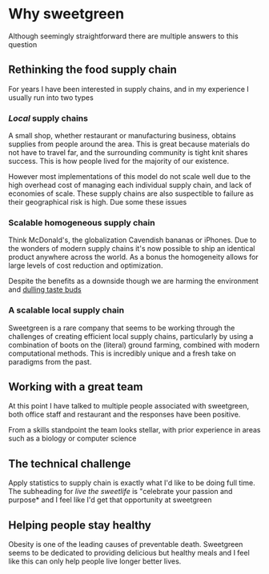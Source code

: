 # Why sweetgreen

Although seemingly straightforward there are multiple answers to this
question

## Rethinking the food supply chain
For years I have been interested in supply chains, and in my experience
I usually run into two types

### *Local* supply chains
A small shop, whether restaurant or manufacturing business, obtains
supplies from people around the area. This is great because materials
do not have to travel far, and the surrounding community is tight knit
shares success.  This is how people lived for the majority of
our existence.

However most implementations of this model do not scale well
due to the high overhead cost of managing each individual supply chain,
and lack of economies of scale. These supply chains are also suspectible
to failure as their geographical risk is high.
Due some these issues

### Scalable homogeneous supply chain
Think McDonald's, the globalization Cavendish bananas or iPhones.
Due to the wonders of modern supply chains it's now possible to
ship an identical product anywhere across the world. As a bonus 
the homogeneity allows for large levels of cost reduction and optimization.

Despite the benefits as a downside though we are harming the
environment and 
[dulling taste buds](http://calmscience.net/2015/12/11/tale-of-tasteless-tomatoes-why-vegetables-do-not-taste-good-anymore/)

### A scalable local supply chain
Sweetgreen is a rare company that seems to be working through the
challenges of creating efficient local supply chains, particularly
by using a combination of boots on the (literal) ground farming,
combined with modern computational methods. This is incredibly 
unique and a fresh take on paradigms from the past.

## Working with a great team
At this point I have talked to multiple people associated with sweetgreen,
both office staff and restaurant and the responses have been positive.

From a skills standpoint the team looks stellar, with prior experience
in areas such as a biology or computer science

## The technical challenge
Apply statistics to supply chain is exactly what I'd like to be doing
full time. The subheading for *live the sweetlife* is "celebrate
your passion and purpose* and I feel like I'd get that opportunity
at sweetgreen

## Helping people stay healthy
Obesity is one of the leading causes of preventable death. Sweetgreen
seems to be dedicated to providing delicious but healthy meals and I 
feel like this can only help people live longer better lives.
